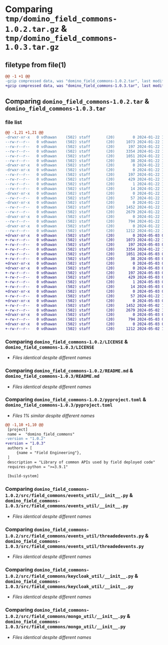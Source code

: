# Comparing `tmp/domino_field_commons-1.0.2.tar.gz` & `tmp/domino_field_commons-1.0.3.tar.gz`

## filetype from file(1)

```diff
@@ -1 +1 @@
-gzip compressed data, was "domino_field_commons-1.0.2.tar", last modified: Mon Jan 22 15:16:52 2024, max compression
+gzip compressed data, was "domino_field_commons-1.0.3.tar", last modified: Fri May  3 08:24:02 2024, max compression
```

## Comparing `domino_field_commons-1.0.2.tar` & `domino_field_commons-1.0.3.tar`

### file list

```diff
@@ -1,21 +1,21 @@
-drwxr-xr-x   0 vdhawan    (502) staff       (20)        0 2024-01-22 15:16:52.573853 domino_field_commons-1.0.2/
--rw-r--r--   0 vdhawan    (502) staff       (20)     1073 2024-01-22 11:05:31.000000 domino_field_commons-1.0.2/LICENSE
--rw-r--r--   0 vdhawan    (502) staff       (20)      197 2024-01-22 15:16:52.573383 domino_field_commons-1.0.2/PKG-INFO
--rw-r--r--   0 vdhawan    (502) staff       (20)     3354 2024-01-22 12:01:56.000000 domino_field_commons-1.0.2/README.md
--rw-r--r--   0 vdhawan    (502) staff       (20)     1051 2024-01-22 11:57:11.000000 domino_field_commons-1.0.2/pyproject.toml
--rw-r--r--   0 vdhawan    (502) staff       (20)       38 2024-01-22 15:16:52.573934 domino_field_commons-1.0.2/setup.cfg
-drwxr-xr-x   0 vdhawan    (502) staff       (20)        0 2024-01-22 15:16:52.565036 domino_field_commons-1.0.2/src/
-drwxr-xr-x   0 vdhawan    (502) staff       (20)        0 2024-01-22 15:16:52.572923 domino_field_commons-1.0.2/src/domino_field_commons.egg-info/
--rw-r--r--   0 vdhawan    (502) staff       (20)      197 2024-01-22 15:16:52.000000 domino_field_commons-1.0.2/src/domino_field_commons.egg-info/PKG-INFO
--rw-r--r--   0 vdhawan    (502) staff       (20)      429 2024-01-22 15:16:52.000000 domino_field_commons-1.0.2/src/domino_field_commons.egg-info/SOURCES.txt
--rw-r--r--   0 vdhawan    (502) staff       (20)        1 2024-01-22 15:16:52.000000 domino_field_commons-1.0.2/src/domino_field_commons.egg-info/dependency_links.txt
--rw-r--r--   0 vdhawan    (502) staff       (20)       14 2024-01-22 15:16:52.000000 domino_field_commons-1.0.2/src/domino_field_commons.egg-info/top_level.txt
-drwxr-xr-x   0 vdhawan    (502) staff       (20)        0 2024-01-22 15:16:52.569982 domino_field_commons-1.0.2/src/field_commons/
--rw-r--r--   0 vdhawan    (502) staff       (20)       57 2024-01-22 11:05:31.000000 domino_field_commons-1.0.2/src/field_commons/__init__.py
-drwxr-xr-x   0 vdhawan    (502) staff       (20)        0 2024-01-22 15:16:52.571243 domino_field_commons-1.0.2/src/field_commons/events_util/
--rw-r--r--   0 vdhawan    (502) staff       (20)     1452 2024-01-22 12:00:45.000000 domino_field_commons-1.0.2/src/field_commons/events_util/__init__.py
--rw-r--r--   0 vdhawan    (502) staff       (20)     2679 2024-01-22 11:59:48.000000 domino_field_commons-1.0.2/src/field_commons/events_util/threadedevents.py
-drwxr-xr-x   0 vdhawan    (502) staff       (20)        0 2024-01-22 15:16:52.571860 domino_field_commons-1.0.2/src/field_commons/keycloak_util/
--rw-r--r--   0 vdhawan    (502) staff       (20)      794 2024-01-22 11:05:31.000000 domino_field_commons-1.0.2/src/field_commons/keycloak_util/__init__.py
-drwxr-xr-x   0 vdhawan    (502) staff       (20)        0 2024-01-22 15:16:52.572293 domino_field_commons-1.0.2/src/field_commons/mongo_util/
--rw-r--r--   0 vdhawan    (502) staff       (20)     1212 2024-01-22 11:05:31.000000 domino_field_commons-1.0.2/src/field_commons/mongo_util/__init__.py
+drwxr-xr-x   0 vdhawan    (502) staff       (20)        0 2024-05-03 08:24:02.216816 domino_field_commons-1.0.3/
+-rw-r--r--   0 vdhawan    (502) staff       (20)     1073 2024-01-22 11:05:31.000000 domino_field_commons-1.0.3/LICENSE
+-rw-r--r--   0 vdhawan    (502) staff       (20)      197 2024-05-03 08:24:02.216349 domino_field_commons-1.0.3/PKG-INFO
+-rw-r--r--   0 vdhawan    (502) staff       (20)     3354 2024-01-22 12:01:56.000000 domino_field_commons-1.0.3/README.md
+-rw-r--r--   0 vdhawan    (502) staff       (20)     1051 2024-05-03 08:23:52.000000 domino_field_commons-1.0.3/pyproject.toml
+-rw-r--r--   0 vdhawan    (502) staff       (20)       38 2024-05-03 08:24:02.216887 domino_field_commons-1.0.3/setup.cfg
+drwxr-xr-x   0 vdhawan    (502) staff       (20)        0 2024-05-03 08:24:02.206968 domino_field_commons-1.0.3/src/
+drwxr-xr-x   0 vdhawan    (502) staff       (20)        0 2024-05-03 08:24:02.215535 domino_field_commons-1.0.3/src/domino_field_commons.egg-info/
+-rw-r--r--   0 vdhawan    (502) staff       (20)      197 2024-05-03 08:24:02.000000 domino_field_commons-1.0.3/src/domino_field_commons.egg-info/PKG-INFO
+-rw-r--r--   0 vdhawan    (502) staff       (20)      429 2024-05-03 08:24:02.000000 domino_field_commons-1.0.3/src/domino_field_commons.egg-info/SOURCES.txt
+-rw-r--r--   0 vdhawan    (502) staff       (20)        1 2024-05-03 08:24:02.000000 domino_field_commons-1.0.3/src/domino_field_commons.egg-info/dependency_links.txt
+-rw-r--r--   0 vdhawan    (502) staff       (20)       14 2024-05-03 08:24:02.000000 domino_field_commons-1.0.3/src/domino_field_commons.egg-info/top_level.txt
+drwxr-xr-x   0 vdhawan    (502) staff       (20)        0 2024-05-03 08:24:02.212324 domino_field_commons-1.0.3/src/field_commons/
+-rw-r--r--   0 vdhawan    (502) staff       (20)       57 2024-01-22 11:05:31.000000 domino_field_commons-1.0.3/src/field_commons/__init__.py
+drwxr-xr-x   0 vdhawan    (502) staff       (20)        0 2024-05-03 08:24:02.213520 domino_field_commons-1.0.3/src/field_commons/events_util/
+-rw-r--r--   0 vdhawan    (502) staff       (20)     1452 2024-05-02 15:27:05.000000 domino_field_commons-1.0.3/src/field_commons/events_util/__init__.py
+-rw-r--r--   0 vdhawan    (502) staff       (20)     2679 2024-05-02 15:27:05.000000 domino_field_commons-1.0.3/src/field_commons/events_util/threadedevents.py
+drwxr-xr-x   0 vdhawan    (502) staff       (20)        0 2024-05-03 08:24:02.214160 domino_field_commons-1.0.3/src/field_commons/keycloak_util/
+-rw-r--r--   0 vdhawan    (502) staff       (20)      794 2024-05-03 08:20:01.000000 domino_field_commons-1.0.3/src/field_commons/keycloak_util/__init__.py
+drwxr-xr-x   0 vdhawan    (502) staff       (20)        0 2024-05-03 08:24:02.214710 domino_field_commons-1.0.3/src/field_commons/mongo_util/
+-rw-r--r--   0 vdhawan    (502) staff       (20)     1212 2024-05-02 15:27:05.000000 domino_field_commons-1.0.3/src/field_commons/mongo_util/__init__.py
```

### Comparing `domino_field_commons-1.0.2/LICENSE` & `domino_field_commons-1.0.3/LICENSE`

 * *Files identical despite different names*

### Comparing `domino_field_commons-1.0.2/README.md` & `domino_field_commons-1.0.3/README.md`

 * *Files identical despite different names*

### Comparing `domino_field_commons-1.0.2/pyproject.toml` & `domino_field_commons-1.0.3/pyproject.toml`

 * *Files 1% similar despite different names*

```diff
@@ -1,10 +1,10 @@
 [project]
 name =  "domino_field_commons"
-version = "1.0.2"
+version = "1.0.3"
 authors = [
     {name = "Field Engineering"},
 ]
 description = "Library of common APIs used by field deployed code"
 requires-python = ">=3.9.1"
 
 [build-system]
```

### Comparing `domino_field_commons-1.0.2/src/field_commons/events_util/__init__.py` & `domino_field_commons-1.0.3/src/field_commons/events_util/__init__.py`

 * *Files identical despite different names*

### Comparing `domino_field_commons-1.0.2/src/field_commons/events_util/threadedevents.py` & `domino_field_commons-1.0.3/src/field_commons/events_util/threadedevents.py`

 * *Files identical despite different names*

### Comparing `domino_field_commons-1.0.2/src/field_commons/keycloak_util/__init__.py` & `domino_field_commons-1.0.3/src/field_commons/keycloak_util/__init__.py`

 * *Files identical despite different names*

### Comparing `domino_field_commons-1.0.2/src/field_commons/mongo_util/__init__.py` & `domino_field_commons-1.0.3/src/field_commons/mongo_util/__init__.py`

 * *Files identical despite different names*

